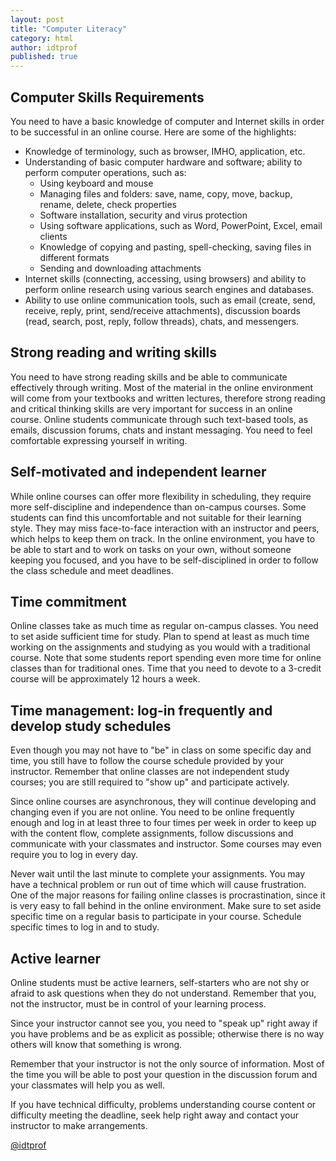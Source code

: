 ```yaml
---
layout: post
title: "Computer Literacy"
category: html
author: idtprof
published: true
---
```


## Computer Skills Requirements

You need to have a basic knowledge of computer and Internet skills in order to be successful in an online course. Here are some of the highlights:

* Knowledge of terminology, such as browser, IMHO, application, etc.
* Understanding of basic computer hardware and software; ability to perform computer operations, such as:
	* Using keyboard and mouse
	* Managing files and folders: save, name, copy, move, backup, rename, delete, check properties
	* Software installation, security and virus protection
	* Using software applications, such as Word, PowerPoint, Excel, email clients
	* Knowledge of copying and pasting, spell-checking, saving files in different formats
	* Sending and downloading attachments
* Internet skills (connecting, accessing, using browsers) and ability to perform online research using various search engines and databases.
* Ability to use online communication tools, such as email (create, send, receive, reply, print, send/receive attachments), discussion boards (read, search, post, reply, follow threads), chats, and messengers.

## Strong reading and writing skills

You need to have strong reading skills and be able to communicate effectively through writing. Most of the material in the online environment will come from your textbooks and written lectures, therefore strong reading and critical thinking skills are very important for success in an online course. Online students communicate through such text-based tools, as emails, discussion forums, chats and instant messaging. You need to feel comfortable expressing yourself in writing.

## Self-motivated and independent learner

While online courses can offer more flexibility in scheduling, they require more self-discipline and independence than on-campus courses. Some students can find this uncomfortable and not suitable for their learning style. They may miss face-to-face interaction with an instructor and peers, which helps to keep them on track. In the online environment, you have to be able to start and to work on tasks on your own, without someone keeping you focused, and you have to be self-disciplined in order to follow the class schedule and meet deadlines.

## Time commitment

Online classes take as much time as regular on-campus classes. You need to set aside sufficient time for study. Plan to spend at least as much time working on the assignments and studying as you would with a traditional course. Note that some students report spending even more time for online classes than for traditional ones. Time that you need to devote to a 3-credit course will be approximately 12 hours a week.

## Time management: log-in frequently and develop study schedules

Even though you may not have to "be" in class on some specific day and time, you still have to follow the course schedule provided by your instructor. Remember that online classes are not independent study courses; you are still required to "show up" and participate actively.

Since online courses are asynchronous, they will continue developing and changing even if you are not online. You need to be online frequently enough and log in at least three to four times per week in order to keep up with the content flow, complete assignments, follow discussions and communicate with your classmates and instructor. Some courses may even require you to log in every day.

Never wait until the last minute to complete your assignments. You may have a technical problem or run out of time which will cause frustration. One of the major reasons for failing online classes is procrastination, since it is very easy to fall behind in the online environment. Make sure to set aside specific time on a regular basis to participate in your course. Schedule specific times to log in and to study.

## Active learner

Online students must be active learners, self-starters who are not shy or afraid to ask questions when they do not understand. Remember that you, not the instructor, must be in control of your learning process.

Since your instructor cannot see you, you need to "speak up" right away if you have problems and be as explicit as possible; otherwise there is no way others will know that something is wrong.

Remember that your instructor is not the only source of information. Most of the time you will be able to post your question in the discussion forum and your classmates will help you as well.

If you have technical difficulty, problems understanding course content or difficulty meeting the deadline, seek help right away and contact your instructor to make arrangements.

[@idtprof](https://twitter.com/idtprof)
